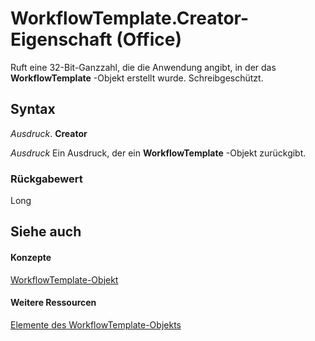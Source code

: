 
# WorkflowTemplate.Creator-Eigenschaft (Office)

Ruft eine 32-Bit-Ganzzahl, die die Anwendung angibt, in der das  **WorkflowTemplate** -Objekt erstellt wurde. Schreibgeschützt.


## Syntax

 _Ausdruck_. **Creator**

 _Ausdruck_ Ein Ausdruck, der ein **WorkflowTemplate** -Objekt zurückgibt.


### Rückgabewert

Long


## Siehe auch


#### Konzepte


[WorkflowTemplate-Objekt](965d0474-dd51-9b0e-b34c-a11f921ff410.md)
#### Weitere Ressourcen


[Elemente des WorkflowTemplate-Objekts](http://msdn.microsoft.com/library/c891ed9a-87bd-242b-1a6b-012ab1406a1c%28Office.15%29.aspx)